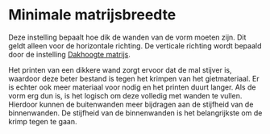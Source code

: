 Minimale matrijsbreedte
====
Deze instelling bepaalt hoe dik de wanden van de vorm moeten zijn. Dit geldt alleen voor de horizontale richting. De verticale richting wordt bepaald door de instelling [Dakhoogte matrijs](mold_roof_height.md).

Het printen van een dikkere wand zorgt ervoor dat de mal stijver is, waardoor deze beter bestand is tegen het krimpen van het gietmateriaal. Er is echter ook meer materiaal voor nodig en het printen duurt langer. Als de vorm erg dun is, is het logisch om deze volledig met wanden te vullen. Hierdoor kunnen de buitenwanden meer bijdragen aan de stijfheid van de binnenwanden. De stijfheid van de binnenwanden is het belangrijkste om de krimp tegen te gaan.